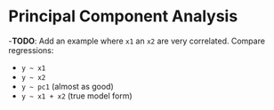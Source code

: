 # Principal Component Analysis


-**TODO**: Add an example where `x1` an `x2` are very correlated. Compare regressions:

- `y ~ x1`
- `y ~ x2`
- `y ~ pc1` (almost as good)
- `y ~ x1 + x2` (true model form)
